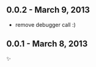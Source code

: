
0.0.2 - March 9, 2013
---------------------
* remove debugger call :)

0.0.1 - March 8, 2013
---------------------
:sparkles: